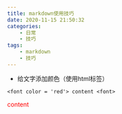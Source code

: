 ```yaml
---
title: markdown使用技巧
date: 2020-11-15 21:50:32
categories: 
    - 日常
    - 技巧
tags: 
    - markdown
    - 技巧
---
```


- 给文字添加颜色（使用html标签）
```
<font color = 'red'> content <font>
```
<font color = 'red'> content <font>